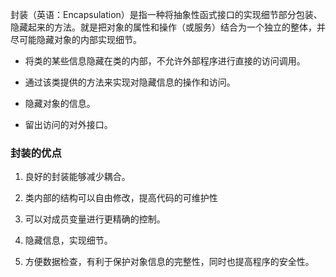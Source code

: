 封装（英语：Encapsulation）是指一种将抽象性函式接口的实现细节部分包装、隐藏起来的方法。就是把对象的属性和操作（或服务）结合为一个独立的整体，并尽可能隐藏对象的内部实现细节。
- 将类的某些信息隐藏在类的内部，不允许外部程序进行直接的访问调用。
  
- 通过该类提供的方法来实现对隐藏信息的操作和访问。
  
- 隐藏对象的信息。
  
- 留出访问的对外接口。

### 封装的优点

1. 良好的封装能够减少耦合。

2. 类内部的结构可以自由修改，提高代码的可维护性

3. 可以对成员变量进行更精确的控制。

4. 隐藏信息，实现细节。

5. 方便数据检查，有利于保护对象信息的完整性，同时也提高程序的安全性。